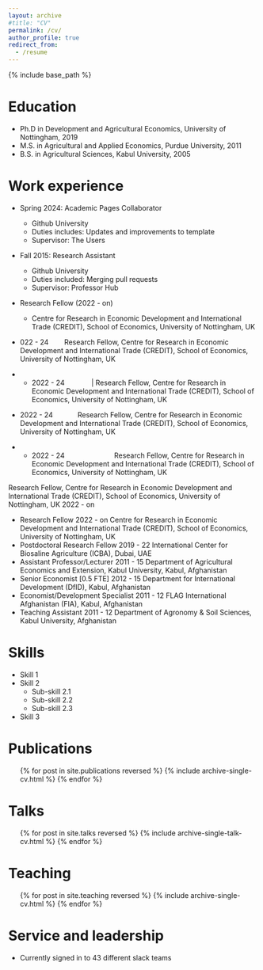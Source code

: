 ```yaml
---
layout: archive
#title: "CV"
permalink: /cv/
author_profile: true
redirect_from:
  - /resume
---
```


{% include base_path %}

Education
======
* Ph.D in Development and Agricultural Economics, University of Nottingham, 2019 
* M.S. in Agricultural and Applied Economics, Purdue University, 2011
* B.S. in Agricultural Sciences, Kabul University, 2005

Work experience
======
* Spring 2024: Academic Pages Collaborator
  * Github University
  * Duties includes: Updates and improvements to template
  * Supervisor: The Users

* Fall 2015: Research Assistant
  * Github University
  * Duties included: Merging pull requests
  * Supervisor: Professor Hub

* Research Fellow (2022 - on)
  * Centre for Research in Economic Development and International Trade (CREDIT),
    School of Economics, University of Nottingham, UK

* 022 - 24&nbsp;&nbsp;&nbsp;&nbsp;&nbsp;&nbsp;&nbsp;&nbsp;Research Fellow, Centre for Research in Economic Development and International Trade (CREDIT), School of Economics, University of Nottingham, UK
* * <span style="margin-right: 50px;">2022 - 24</span> | Research Fellow, Centre for Research in Economic Development and International Trade (CREDIT), School of Economics, University of Nottingham, UK
* <span style="margin-right: 50px;">2022 - 24</span>Research Fellow, Centre for Research in Economic Development and International Trade (CREDIT), School of Economics, University of Nottingham, UK
* * <span style="padding-right: 100px;">2022 - 24</span>Research Fellow, Centre for Research in Economic Development and International Trade (CREDIT), School of Economics, University of Nottingham, UK

  
 
Research Fellow, Centre for Research in Economic Development and International Trade (CREDIT),
School of Economics, University of Nottingham, UK   2022 - on
 
* Research Fellow 2022 - on
Centre for Research in Economic Development and International Trade (CREDIT),
School of Economics, University of Nottingham, UK
* Postdoctoral Research Fellow 2019 - 22
International Center for Biosaline Agriculture (ICBA), Dubai, UAE
* Assistant Professor/Lecturer 2011 - 15
Department of Agricultural Economics and Extension, Kabul University, Kabul, Afghanistan
* Senior Economist [0.5 FTE] 2012 - 15
Department for International Development (DfID), Kabul, Afghanistan
* Economist/Development Specialist 2011 - 12
FLAG International Afghanistan (FIA), Kabul, Afghanistan
* Teaching Assistant 2011 - 12
Department of Agronomy & Soil Sciences, Kabul University, Afghanistan
  
Skills
======
* Skill 1
* Skill 2
  * Sub-skill 2.1
  * Sub-skill 2.2
  * Sub-skill 2.3
* Skill 3

Publications
======
  <ul>{% for post in site.publications reversed %}
    {% include archive-single-cv.html %}
  {% endfor %}</ul>
  
Talks
======
  <ul>{% for post in site.talks reversed %}
    {% include archive-single-talk-cv.html  %}
  {% endfor %}</ul>
  
Teaching
======
  <ul>{% for post in site.teaching reversed %}
    {% include archive-single-cv.html %}
  {% endfor %}</ul>
  
Service and leadership
======
* Currently signed in to 43 different slack teams
